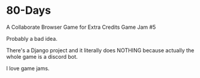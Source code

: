# 80-Days
A Collaborate Browser Game for Extra Credits Game Jam #5

Probably a bad idea.

There's a Django project and it literally does NOTHING because actually the whole game is a discord bot.

I love game jams.
